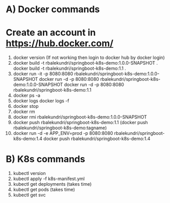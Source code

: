 # A) Docker commands
# Create an account in https://hub.docker.com/
1. docker version  (If not working then login to docker hub by docker login)
2. docker build -t rbalekundri/springboot-k8s-demo:1.0.0-SNAPSHOT .
   docker build -t rbalekundri/springboot-k8s-demo:1.1 .
3. docker run -it -p 8080:8080 rbalekundri/springboot-k8s-demo:1.0.0-SNAPSHOT
   docker run -d -p 8080:8080 rbalekundri/springboot-k8s-demo:1.0.0-SNAPSHOT
   docker run -d -p 8080:8080 rbalekundri/springboot-k8s-demo:1.1
4. docker ps -a
5. docker logs <container-id>
   docker logs -f <container-id>
6. docker stop <container-id>
7. docker rm <container-id>
8. docker rmi rbalekundri/springboot-k8s-demo:1.0.0-SNAPSHOT
9. docker push rbalekundri/springboot-k8s-demo:1.1  (docker push rbalekundri/springboot-k8s-demo:tagname)
10. docker run -d -e APP_ENV=prod -p 8080:8080 rbalekundri/springboot-k8s-demo:1.4
    docker push rbalekundri/springboot-k8s-demo:1.4

# B) K8s commands
1. kubectl version
2. kubectl apply -f k8s-manifest.yml
3. kubectl get deployments (takes time)
4. kubectl get pods  (takes time)
5. kubectl get svc

